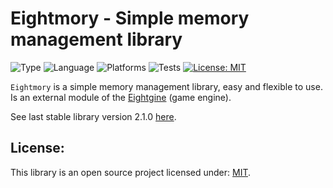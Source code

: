 # Eightmory - Simple memory management library

![Type](https://img.shields.io/badge/type-engine%20module-%235a6770)
![Language](https://img.shields.io/badge/language-C%2B%2B-blue)
![Platforms](https://img.shields.io/badge/platforms-Windows%20%7C%20Linux%20%7C%20macOS-red)
![Tests](https://img.shields.io/badge/tests-automated-yellow)
[![License: MIT](https://img.shields.io/badge/license-MIT-green)](https://opensource.org/license/mit)

`Eightmory` is a simple memory management library, easy and flexible to use. Is an external module of the [Eightgine](https://github.com/MathDivergent/Eightgine) (game engine).

See last stable library version 2.1.0 [here](https://github.com/MathDivergent/Eightmory/releases).

## License:
This library is an open source project licensed under: [MIT](https://opensource.org/licenses/MIT).
